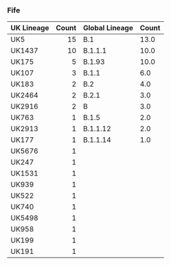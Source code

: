 ### Fife
| UK Lineage   |   Count | Global Lineage   | Count   |
|:-------------|--------:|:-----------------|:--------|
| UK5          |      15 | B.1              | 13.0    |
| UK1437       |      10 | B.1.1.1          | 10.0    |
| UK175        |       5 | B.1.93           | 10.0    |
| UK107        |       3 | B.1.1            | 6.0     |
| UK183        |       2 | B.2              | 4.0     |
| UK2464       |       2 | B.2.1            | 3.0     |
| UK2916       |       2 | B                | 3.0     |
| UK763        |       1 | B.1.5            | 2.0     |
| UK2913       |       1 | B.1.1.12         | 2.0     |
| UK177        |       1 | B.1.1.14         | 1.0     |
| UK5676       |       1 |                  |         |
| UK247        |       1 |                  |         |
| UK1531       |       1 |                  |         |
| UK939        |       1 |                  |         |
| UK522        |       1 |                  |         |
| UK740        |       1 |                  |         |
| UK5498       |       1 |                  |         |
| UK958        |       1 |                  |         |
| UK199        |       1 |                  |         |
| UK191        |       1 |                  |         |

